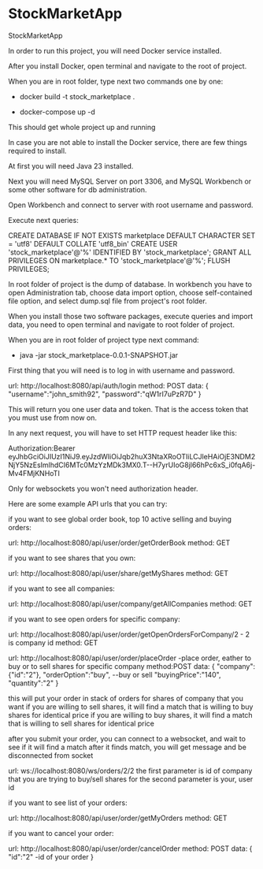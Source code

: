 # StockMarketApp

StockMarketApp

In order to run this project, you will need Docker service installed.

After you install Docker, open terminal and navigate to the root of project.

When you are in root folder, type next two commands one by one:

- docker build -t stock_marketplace .

- docker-compose up -d

This should get whole project up and running

In case you are not able to install the Docker service, there are few things required to install.

At first you will need Java 23 installed.

Next you will need MySQL Server on port 3306, and MySQL Workbench or some other software for db administration.

Open Workbench and connect to server with root username and password.

Execute next queries:

CREATE DATABASE IF NOT EXISTS marketplace DEFAULT CHARACTER SET = 'utf8' DEFAULT COLLATE 'utf8_bin'
CREATE USER 'stock_marketplace'@'%' IDENTIFIED BY 'stock_marketplace';
GRANT ALL PRIVILEGES ON marketplace.\* TO 'stock_marketplace'@'%';
FLUSH PRIVILEGES;

In root folder of project is the dump of database. In workbench you have to open Administration tab, choose data import option, choose self-contained file option, and select dump.sql file from project's root folder.

When you install those two software packages, execute queries and import data, you need to open terminal and navigate to root folder of project.

When you are in root folder of project type next command:

- java -jar stock_marketplace-0.0.1-SNAPSHOT.jar

First thing that you will need is to log in with username and password.

url: http://localhost:8080/api/auth/login
method: POST
data:
{
"username":"john_smith92",
"password":"qW1rI7uPzR7D"
}

This will return you one user data and token. That is the access token that you must use from now on.

In any next request, you will have to set HTTP request header like this:

Authorization:Bearer eyJhbGciOiJIUzI1NiJ9.eyJzdWIiOiJqb2huX3NtaXRoOTIiLCJleHAiOjE3NDM2NjY5NzEsImlhdCI6MTc0MzYzMDk3MX0.T--H7yrUIoG8jl66hPc6xS_i0fqA6j-Mv4FMjKNHoTI

Only for websockets you won't need authorization header.

Here are some example API urls that you can try:

if you want to see global order book, top 10 active selling and buying orders:

url: http://localhost:8080/api/user/order/getOrderBook
method: GET

if you want to see shares that you own:

url: http://localhost:8080/api/user/share/getMyShares
method: GET

if you want to see all companies:

url: http://localhost:8080/api/user/company/getAllCompanies
method: GET

if you want to see open orders for specific company:

url: http://localhost:8080/api/user/order/getOpenOrdersForCompany/2 - 2 is company id
method: GET

url: http://localhost:8080/api/user/order/placeOrder -place order, eather to buy or to sell shares for specific company
method:POST
data:
{
"company":{"id":"2"},
"orderOption":"buy", --buy or sell
"buyingPrice":"140",
"quantity":"2"
}

this will put your order in stack of orders for shares of company that you want
if you are willing to sell shares, it will find a match that is willing to buy shares for identical price
if you are willing to buy shares, it will find a match that is willing to sell shares for identical price

after you submit your order, you can connect to a websocket, and wait to see if it will find a match
after it finds match, you will get message and be disconnected from socket

url: ws://localhost:8080/ws/orders/2/2
the first parameter is id of company that you are trying to buy/sell shares for
the second parameter is your, user id

if you want to see list of your orders:

url: http://localhost:8080/api/user/order/getMyOrders
method: GET

if you want to cancel your order:

url: http://localhost:8080/api/user/order/cancelOrder
method: POST
data:
{
"id":"2" -id of your order
}
